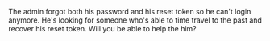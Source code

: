 The admin forgot both his password and his reset token so he can't login anymore.
He's looking for someone who's able to time travel to the past and recover his reset token.
Will you be able to help the him?
